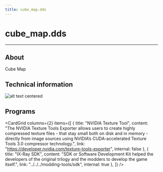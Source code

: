 ```yaml
---
title: cube_map.dds
---
```


# cube_map.dds

___

## About

Cube Map

## Technical information

![alt text centered](assets/images/cubemap-coordinates.png)

## Programs

<CardGrid
  columns={2}
  items={[
    {
      title: "NVIDIA Texture Tool",
      content: "The NVIDIA Texture Tools Exporter allows users to create highly compressed texture files - that stay small both on disk and in memory - directly from image sources using NVIDIA’s CUDA-accelerated Texture Tools 3.0 compressor technology.",
      link: "https://developer.nvidia.com/texture-tools-exporter",
      internal: false
    },
    {
      title: "IX-Ray SDK",
      content: "SDK or Software Development Kit helped the developers of the original trilogy and the modders to develop the game itself.",
      link: "../../../modding-tools/sdk",
      internal: true
    },
  ]}
/>

